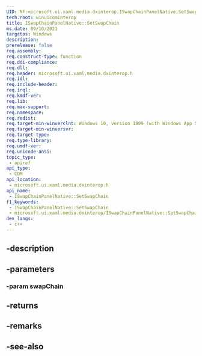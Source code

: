 ```yaml
---
UID: NF:microsoft.ui.xaml.media.dxinterop.ISwapChainPanelNative.SetSwapChain
tech.root: winuicominterop
title: ISwapChainPanelNative::SetSwapChain
ms.date: 09/10/2021
targetos: Windows
description: 
prerelease: false
req.assembly: 
req.construct-type: function
req.ddi-compliance: 
req.dll: 
req.header: microsoft.ui.xaml.media.dxinterop.h
req.idl: 
req.include-header: 
req.irql: 
req.kmdf-ver: 
req.lib: 
req.max-support: 
req.namespace: 
req.redist: 
req.target-min-winverclnt: Windows 10, version 1809 (with Windows App SDK 0.5 or later)
req.target-min-winversvr: 
req.target-type: 
req.type-library: 
req.umdf-ver: 
req.unicode-ansi: 
topic_type:
 - apiref
api_type:
 - COM
api_location:
 - microsoft.ui.xaml.media.dxinterop.h
api_name:
 - ISwapChainPanelNative::SetSwapChain
f1_keywords:
 - ISwapChainPanelNative::SetSwapChain
 - microsoft.ui.xaml.media.dxinterop/ISwapChainPanelNative::SetSwapChain
dev_langs:
 - c++
---
```


## -description

## -parameters

### -param swapChain

## -returns

## -remarks

## -see-also

